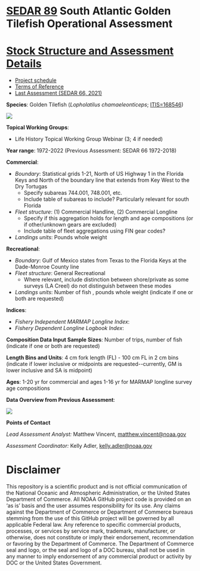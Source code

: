 
# [SEDAR 89](https://sedarweb.org/assessments/sedar-89-south-atlantic-tilefish/?customize_changeset_uuid=dac65e6f-d48f-41f0-8125-a7ae0e1325cb) South Atlantic Golden Tilefish Operational Assessment 

# [Stock Structure and Assessment Details](https://github.com/KellyAdler-NOAA/SEFSC-SEDAR-SA-89OA-TIL-2022/) 

+ [Project schedule](https://sedarweb.org/documents/sedar-tilefish-schedule-3-23-23-pdf/) 
+ [Terms of Reference](https://sedarweb.org/documents/final_sedar89_tilefish_tors3-23-23-pdf/)
+ [Last Assessment (SEDAR 66, 2021)](https://sedarweb.org/assessments/sedar-66/)

**Species**:
Golden Tilefish (*Lopholatilus chamaeleonticeps*; [ITIS=168546](https://www.itis.gov/servlet/SingleRpt/SingleRpt?search_topic=TSN&search_value=168546#null))

![](https://user-images.githubusercontent.com/112568926/231169727-ae49a36e-0db3-4a2d-b72b-718973a18e5d.png)

**Topical Working Groups**:
  + Life History Topical Working Group Webinar (3; 4 if needed)
  

**Year range**: 1972-2022 (Previous Assessment: SEDAR 66 1972-2018)

**Commercial**:  
  + *Boundary*: Statistical grids 1-21, North of US Highway 1 in the Florida Keys and North of the boundary line that extends from Key West to the Dry Tortugas
      + Specify subareas 744.001, 748.001, etc.
      + Include table of subareas to include? Particularly relevant for south Florida
  + *Fleet structure*: (1) Commercial Handline, (2) Commercial Longline
      + Specify if this aggregation holds for length and age compositions (or if other/unknown gears are excluded)
      + Include table of fleet aggregations using FIN gear codes?
  + *Landings units*: Pounds whole weight

**Recreational**:  
  + *Boundary*: Gulf of Mexico states from Texas to the Florida Keys at the Dade-Monroe County line
  + *Fleet structure*: General Recreational 
      + Where relevant, include distinction between shore/private as some surveys (LA Creel) do not distinguish between these modes  
  + *Landings units*: Number of fish , pounds whole weight (indicate if one or both are requested)

**Indices**:  
  + *Fishery Independent MARMAP Longline Index*:
  + *Fishery Dependent Longline Logbook Index*:   


**Composition Data Input Sample Sizes**: Number of trips, number of fish (indicate if one or both are requested)

**Length Bins and Units**: 4 cm fork length (FL) - 100 cm FL in 2 cm bins (indicate if lower inclusive or midpoints are requested--currently, GM is lower inclusive and SA is midpoint)

**Ages**: 1-20 yr for commercial and ages 1-16 yr for MARMAP longline survey age compositions

**Data Overview from Previous Assessment**:



![](https://github.com/SEFSC/SEFSC-SEDAR-SA-86OA-RGR-2021/blob/main/docs/data_plot.PNG) 

**Points of Contact**

*Lead Assessment Analyst:* Matthew Vincent, matthew.vincent@noaa.gov

*Assessment Coordinator:* Kelly Adler, kelly.adler@noaa.gov 

# Disclaimer

This repository is a scientific product and is not official communication of the National Oceanic and Atmospheric Administration, or the United States Department of Commerce. All NOAA GitHub project code is provided on an ‘as is’ basis and the user assumes responsibility for its use. Any claims against the Department of Commerce or Department of Commerce bureaus stemming from the use of this GitHub project will be governed by all applicable Federal law. Any reference to specific commercial products, processes, or services by service mark, trademark, manufacturer, or otherwise, does not constitute or imply their endorsement, recommendation or favoring by the Department of Commerce. The Department of Commerce seal and logo, or the seal and logo of a DOC bureau, shall not be used in any manner to imply endorsement of any commercial product or activity by DOC or the United States Government.
